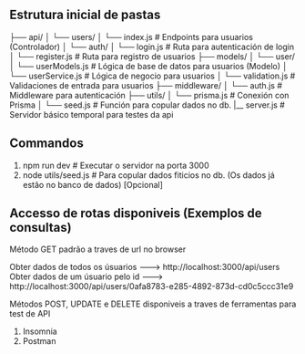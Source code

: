 ## Estrutura inicial de pastas

├── api/
│   └── users/
│       └── index.js         # Endpoints para usuarios (Controlador)
│   └── auth/
│       └── login.js         # Ruta para autenticación de login
│       └── register.js      # Ruta para registro de usuarios
├── models/
│   └── user/
│       └── userModels.js    # Lógica de base de datos para usuarios (Modelo)
│       └── userService.js   # Lógica de negocio para usuarios
│       └── validation.js    # Validaciones de entrada para usuarios
├── middleware/
│   └── auth.js             # Middleware para autenticación
├── utils/
│   └── prisma.js           # Conexión con Prisma
│   └── seed.js             # Función para copular dados no db.
|__ server.js               # Servidor básico temporal para testes da api

## Commandos
1. npm run dev              # Executar o servidor na porta 3000
1. node utils/seed.js       # Para copular dados fiticios no db. (Os dados já estão no banco de dados) [Opcional]


## Accesso de rotas disponiveis (Exemplos de consultas)
Método GET padrão a traves de url no browser

Obter dados de todos os úsuarios ---> http://localhost:3000/api/users 
Obter dados de um úsuario pelo id ---> http://localhost:3000/api/users/0afa8783-e285-4892-873d-cd0c5ccc31e9

Métodos POST, UPDATE e DELETE disponiveis a traves de ferramentas para test de API
1. Insomnia
2. Postman



